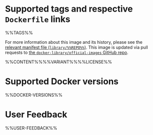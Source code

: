 # Supported tags and respective `Dockerfile` links

%%TAGS%%

For more information about this image and its history, please see the [relevant manifest file (`library/%%REPO%%`)](https://github.com/docker-library/official-images/blob/master/library/%%REPO%%). This image is updated via pull requests to [the `docker-library/official-images` GitHub repo](https://github.com/docker-library/official-images).

%%CONTENT%%%%VARIANT%%%%LICENSE%%

# Supported Docker versions

%%DOCKER-VERSIONS%%

# User Feedback

%%USER-FEEDBACK%%

